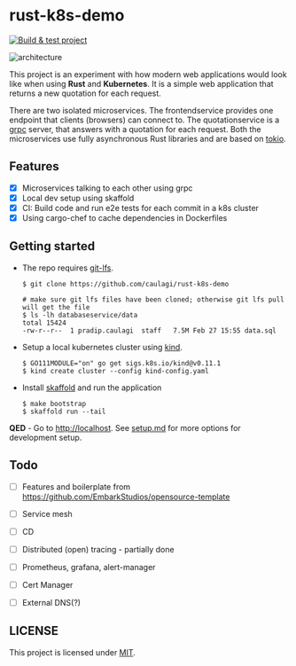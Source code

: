 # rust-k8s-demo

[![Build & test project](https://github.com/caulagi/rust-k8s-demo/actions/workflows/ci.yml/badge.svg)](https://github.com/caulagi/rust-k8s-demo/actions/workflows/ci.yml)

![architecture][architecture]

This project is an experiment with how modern web applications would look like
when using **Rust** and **Kubernetes**. It is a simple web application that
returns a new quotation for each request.

There are two isolated microservices. The frontendservice provides one endpoint
that clients (browsers) can connect to. The quotationservice is a [grpc](https://grpc.io/) server,
that answers with a quotation for each request. Both the microservices
use fully asynchronous Rust libraries and are based on [tokio](https://tokio.rs/).


## Features

- [x] Microservices talking to each other using grpc
- [x] Local dev setup using skaffold
- [x] CI: Build code and run e2e tests for each commit in a k8s cluster
- [x] Using cargo-chef to cache dependencies in Dockerfiles

## Getting started

* The repo requires [git-lfs][git-lfs].

    ```shell
    $ git clone https://github.com/caulagi/rust-k8s-demo

    # make sure git lfs files have been cloned; otherwise git lfs pull will get the file
    $ ls -lh databaseservice/data
    total 15424
    -rw-r--r--  1 pradip.caulagi  staff   7.5M Feb 27 15:55 data.sql
    ```

* Setup a local kubernetes cluster using [kind](https://kind.sigs.k8s.io/).

    ```shell
    $ GO111MODULE="on" go get sigs.k8s.io/kind@v0.11.1
    $ kind create cluster --config kind-config.yaml
    ```

* Install [skaffold](https://skaffold.dev/) and run the application

    ```shell
    $ make bootstrap
    $ skaffold run --tail
    ```

**QED** - Go to [http://localhost](http://localhost). See [setup.md](setup.md) for more options for development setup.

## Todo

- [ ] Features and boilerplate from https://github.com/EmbarkStudios/opensource-template
- [ ] Service mesh
- [ ] CD
- [ ] Distributed (open) tracing - partially done
- [ ] Prometheus, grafana, alert-manager
- [ ] Cert Manager
- [ ] External DNS(?)


## LICENSE

This project is licensed under [MIT](LICENSE).

[architecture]: https://user-images.githubusercontent.com/222507/96347681-a510fe00-10a3-11eb-8ed7-183c460b5def.png
[git-lfs]: https://git-lfs.github.com
